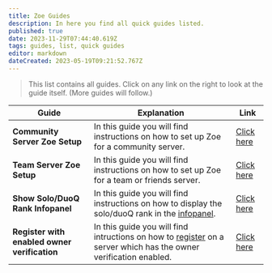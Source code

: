 ```yaml
---
title: Zoe Guides
description: In here you find all quick guides listed.
published: true
date: 2023-11-29T07:44:40.619Z
tags: guides, list, quick guides
editor: markdown
dateCreated: 2023-05-19T09:21:52.767Z
---
```


> This list contains all guides. Click on any link on the right to look at the guide itself. (More guides will follow.)

| Guide | Explanation | Link |
| --- | --- | --- |
| **Community Server Zoe Setup** | In this guide you will find instructions on how to set up Zoe for a community server. | [Click here](/en/Guides/Community-Server) |
| **Team Server Zoe Setup** | In this guide you will find instructions on how to set up Zoe for a team or friends server. | [Click here](/en/Guides/Team-Server) |
| **Show Solo/DuoQ Rank Infopanel** | In this guide you will find instructions on how to display the solo/duoQ rank in the [infopanel](/en/features/infoChannel/). | [Click here](/en/Guides/SoloQ-Infopanel) |
| **Register with enabled owner verification** | In this guide you will find intructions on how to [register](/en/commands/important/register/) on a server which has the owner verification enabled. | [Click here](/en/Guides/RegisterWithVerification) |